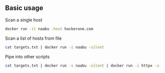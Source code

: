## Basic usage

Scan a single host
```sh
docker run -it naabu -host hackerone.com
```

Scan a list of hosts from file
```sh
cat targets.txt | docker run -i naabu -silent
```

Pipe into other scripts
```sh
cat targets.txt | docker run -i naabu -silent | docker run -i httpx -silent
